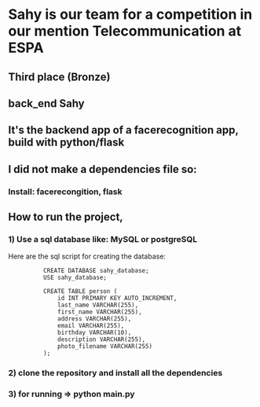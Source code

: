 # Sahy is our team for a competition in our mention Telecommunication at ESPA
## Third place (Bronze) 
## back_end Sahy 
## It's the backend app of a facerecognition app, build with python/flask
## I did not make a dependencies file so:
### Install: facerecongition, flask
## How to run the project,
###   1) Use a sql database like: MySQL or postgreSQL
Here are the sql script for creating the database: 

              CREATE DATABASE sahy_database;
              USE sahy_database;

              CREATE TABLE person (
                  id INT PRIMARY KEY AUTO_INCREMENT,
                  last_name VARCHAR(255),
                  first_name VARCHAR(255),
                  address VARCHAR(255),
                  email VARCHAR(255),
                  birthday VARCHAR(10),
                  description VARCHAR(255),
                  photo_filename VARCHAR(255)
              );

###   2) clone the repository and install all the dependencies
###   3) for running => python main.py
